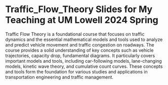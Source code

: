 # Traffic_Flow_Theory Slides for My Teaching at UM Lowell 2024 Spring

Traffic Flow Theory is a foundational course that focuses on traffic dynamics and the essential mathematical models and tools used to analyze and predict vehicle movement and traffic congestion on roadways. The course provides a solid understanding of key concepts such as vehicle trajectories, capacity drop, fundamental diagrams.
It particularly covers important models and tools, including car-following models, lane-changing models, kinetic wave theory, and cumulative count curves.
These concepts and tools form the foundation for various studies and applications in transportation engineering and traffic management.
